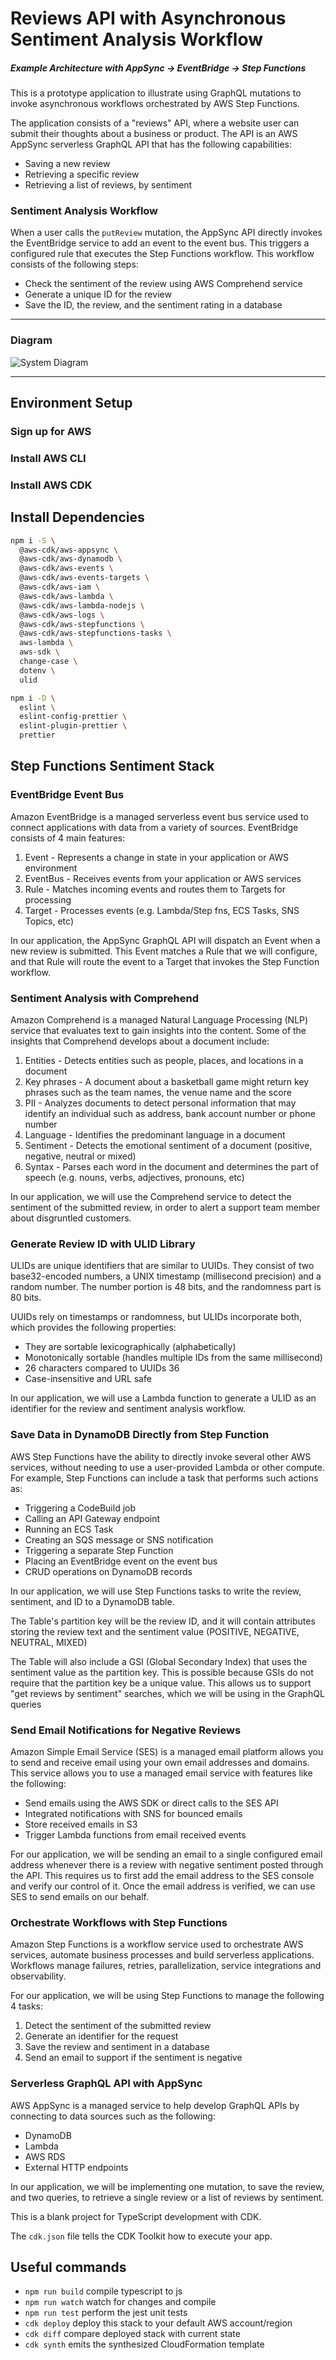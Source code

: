 # Reviews API with Asynchronous Sentiment Analysis Workflow

##### Example Architecture with AppSync -> EventBridge -> Step Functions

This is a prototype application to illustrate using GraphQL mutations to invoke asynchronous workflows orchestrated by AWS Step Functions.

The application consists of a "reviews" API, where a website user can submit their thoughts about a business or product. The API is an AWS AppSync serverless GraphQL API that has the following capabilities:

- Saving a new review
- Retrieving a specific review
- Retrieving a list of reviews, by sentiment

### Sentiment Analysis Workflow

When a user calls the `putReview` mutation, the AppSync API directly invokes the EventBridge service to add an event to the event bus. This triggers a configured rule that executes the Step Functions workflow. This workflow consists of the following steps:

- Check the sentiment of the review using AWS Comprehend service
- Generate a unique ID for the review
- Save the ID, the review, and the sentiment rating in a database

---

### Diagram

![System Diagram](/diagram.png)

---

## Environment Setup

### Sign up for AWS

### Install AWS CLI

### Install AWS CDK

## Install Dependencies

```bash
npm i -S \
  @aws-cdk/aws-appsync \
  @aws-cdk/aws-dynamodb \
  @aws-cdk/aws-events \
  @aws-cdk/aws-events-targets \
  @aws-cdk/aws-iam \
  @aws-cdk/aws-lambda \
  @aws-cdk/aws-lambda-nodejs \
  @aws-cdk/aws-logs \
  @aws-cdk/aws-stepfunctions \
  @aws-cdk/aws-stepfunctions-tasks \
  aws-lambda \
  aws-sdk \
  change-case \
  dotenv \
  ulid

npm i -D \
  eslint \
  eslint-config-prettier \
  eslint-plugin-prettier \
  prettier
```

## Step Functions Sentiment Stack

### EventBridge Event Bus

Amazon EventBridge is a managed serverless event bus service used to connect applications with data from a variety of sources. EventBridge consists of 4 main features:

1. Event - Represents a change in state in your application or AWS environment
1. EventBus - Receives events from your application or AWS services
1. Rule - Matches incoming events and routes them to Targets for processing
1. Target - Processes events (e.g. Lambda/Step fns, ECS Tasks, SNS Topics, etc)

In our application, the AppSync GraphQL API will dispatch an Event when a new review is submitted. This Event matches a Rule that we will configure, and that Rule will route the event to a Target that invokes the Step Function workflow.

### Sentiment Analysis with Comprehend

Amazon Comprehend is a managed Natural Language Processing (NLP) service that evaluates text to gain insights into the content. Some of the insights that Comprehend develops about a document include:

1. Entities - Detects entities such as people, places, and locations in a document
1. Key phrases - A document about a basketball game might return key phrases such as the team names, the venue name and the score
1. PII - Analyzes documents to detect personal information that may identify an individual such as address, bank account number or phone number
1. Language - Identifies the predominant language in a document
1. Sentiment - Detects the emotional sentiment of a document (positive, negative, neutral or mixed)
1. Syntax - Parses each word in the document and determines the part of speech (e.g. nouns, verbs, adjectives, pronouns, etc)

In our application, we will use the Comprehend service to detect the sentiment of the submitted review, in order to alert a support team member about disgruntled customers.

### Generate Review ID with ULID Library

ULIDs are unique identifiers that are similar to UUIDs. They consist of two base32-encoded numbers, a UNIX timestamp (millisecond precision) and a random number. The number portion is 48 bits, and the randomness part is 80 bits.

UUIDs rely on timestamps or randomness, but ULIDs incorporate both, which provides the following properties:

- They are sortable lexicographically (alphabetically)
- Monotonically sortable (handles multiple IDs from the same millisecond)
- 26 characters compared to UUIDs 36
- Case-insensitive and URL safe

In our application, we will use a Lambda function to generate a ULID as an identifier for the review and sentiment analysis workflow.

### Save Data in DynamoDB Directly from Step Function

AWS Step Functions have the ability to directly invoke several other AWS services, without needing to use a user-provided Lambda or other compute. For example, Step Functions can include a task that performs such actions as:

- Triggering a CodeBuild job
- Calling an API Gateway endpoint
- Running an ECS Task
- Creating an SQS message or SNS notification
- Triggering a separate Step Function
- Placing an EventBridge event on the event bus
- CRUD operations on DynamoDB records

In our application, we will use Step Functions tasks to write the review, sentiment, and ID to a DynamoDB table.

The Table's partition key will be the review ID, and it will contain attributes storing the review text and the sentiment value (POSITIVE, NEGATIVE, NEUTRAL, MIXED)

The Table will also include a GSI (Global Secondary Index) that uses the sentiment value as the partition key. This is possible because GSIs do not require that the partition key be a unique value. This allows us to support "get reviews by sentiment" searches, which we will be using in the GraphQL queries

### Send Email Notifications for Negative Reviews

Amazon Simple Email Service (SES) is a managed email platform allows you to send and receive email using your own email addresses and domains. This service allows you to use a managed email service with features like the following:

- Send emails using the AWS SDK or direct calls to the SES API
- Integrated notifications with SNS for bounced emails
- Store received emails in S3
- Trigger Lambda functions from email received events

For our application, we will be sending an email to a single configured email address whenever there is a review with negative sentiment posted through the API. This requires us to first add the email address to the SES console and verify our control of it. Once the email address is verified, we can use SES to send emails on our behalf.

### Orchestrate Workflows with Step Functions

Amazon Step Functions is a workflow service used to orchestrate AWS services, automate business processes and build serverless applications. Workflows manage failures, retries, parallelization, service integrations and observability.

For our application, we will be using Step Functions to manage the following 4 tasks:

1. Detect the sentiment of the submitted review
1. Generate an identifier for the request
1. Save the review and sentiment in a database
1. Send an email to support if the sentiment is negative

### Serverless GraphQL API with AppSync

AWS AppSync is a managed service to help develop GraphQL APIs by connecting to data sources such as the following:

- DynamoDB
- Lambda
- AWS RDS
- External HTTP endpoints

In our application, we will be implementing one mutation, to save the review, and two queries, to retrieve a single review or a list of reviews by sentiment.

This is a blank project for TypeScript development with CDK.

The `cdk.json` file tells the CDK Toolkit how to execute your app.

## Useful commands

- `npm run build` compile typescript to js
- `npm run watch` watch for changes and compile
- `npm run test` perform the jest unit tests
- `cdk deploy` deploy this stack to your default AWS account/region
- `cdk diff` compare deployed stack with current state
- `cdk synth` emits the synthesized CloudFormation template
